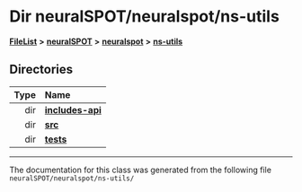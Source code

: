

# Dir neuralSPOT/neuralspot/ns-utils



[**FileList**](files.md) **>** [**neuralSPOT**](dir_75594cce7c7773aa3cb253214bf56510.md) **>** [**neuralspot**](dir_b737d82f35ec218ac5a7ef4105db9c0e.md) **>** [**ns-utils**](dir_8caed56d1b8d43fb57ec0577c38aa59e.md)














## Directories

| Type | Name |
| ---: | :--- |
| dir | [**includes-api**](dir_0f796f8be3b51b94a477512418b4fa0e.md) <br> |
| dir | [**src**](dir_5922fa0bec7bd191dd0e3ff5da447491.md) <br> |
| dir | [**tests**](dir_62cfc4ab5fe382f357338287112ab49a.md) <br> |

























































------------------------------
The documentation for this class was generated from the following file `neuralSPOT/neuralspot/ns-utils/`

